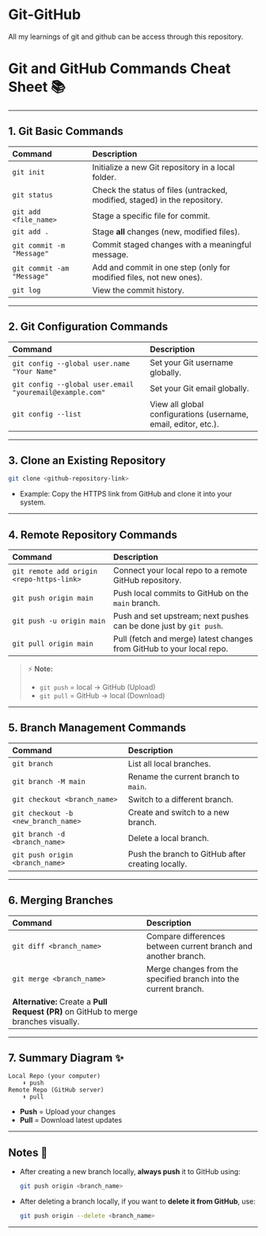 # Git-GitHub
All my learnings of git and github can be access through this repository.

# Git and GitHub Commands Cheat Sheet 📚

---

## 1. Git Basic Commands

| Command | Description |
|:---|:---|
| `git init` | Initialize a new Git repository in a local folder. |
| `git status` | Check the status of files (untracked, modified, staged) in the repository. |
| `git add <file_name>` | Stage a specific file for commit. |
| `git add .` | Stage **all** changes (new, modified files). |
| `git commit -m "Message"` | Commit staged changes with a meaningful message. |
| `git commit -am "Message"` | Add and commit in one step (only for modified files, not new ones). |
| `git log` | View the commit history. |

---

## 2. Git Configuration Commands

| Command | Description |
|:---|:---|
| `git config --global user.name "Your Name"` | Set your Git username globally. |
| `git config --global user.email "youremail@example.com"` | Set your Git email globally. |
| `git config --list` | View all global configurations (username, email, editor, etc.). |

---

## 3. Clone an Existing Repository

```bash
git clone <github-repository-link>
```
- Example: Copy the HTTPS link from GitHub and clone it into your system.

---

## 4. Remote Repository Commands

| Command | Description |
|:---|:---|
| `git remote add origin <repo-https-link>` | Connect your local repo to a remote GitHub repository. |
| `git push origin main` | Push local commits to GitHub on the `main` branch. |
| `git push -u origin main` | Push and set upstream; next pushes can be done just by `git push`. |
| `git pull origin main` | Pull (fetch and merge) latest changes from GitHub to your local repo. |

> ⚡ **Note:**  
> - `git push` = local → GitHub (Upload)  
> - `git pull` = GitHub → local (Download)

---

## 5. Branch Management Commands

| Command | Description |
|:---|:---|
| `git branch` | List all local branches. |
| `git branch -M main` | Rename the current branch to `main`. |
| `git checkout <branch_name>` | Switch to a different branch. |
| `git checkout -b <new_branch_name>` | Create and switch to a new branch. |
| `git branch -d <branch_name>` | Delete a local branch. |
| `git push origin <branch_name>` | Push the branch to GitHub after creating locally. |

---

## 6. Merging Branches

| Command | Description |
|:---|:---|
| `git diff <branch_name>` | Compare differences between current branch and another branch. |
| `git merge <branch_name>` | Merge changes from the specified branch into the current branch. |
| **Alternative:** Create a **Pull Request (PR)** on GitHub to merge branches visually.

---

## 7. Summary Diagram ✨

```plaintext
Local Repo (your computer)
    ⬇️ push
Remote Repo (GitHub server)
    ⬆️ pull
```
- **Push** = Upload your changes
- **Pull** = Download latest updates

---

## Notes 📝

- After creating a new branch locally, **always push** it to GitHub using:
  ```bash
  git push origin <branch_name>
  ```
- After deleting a branch locally, if you want to **delete it from GitHub**, use:
  ```bash
  git push origin --delete <branch_name>
  ```

---

